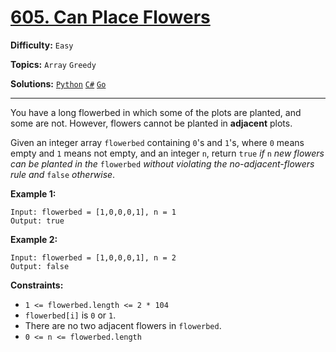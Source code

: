 # [605. Can Place Flowers](https://leetcode.com/problems/can-place-flowers/)

**Difficulty:** `Easy`

**Topics:** `Array` `Greedy`

**Solutions:** [`Python`](../../src/python/challenges/problems/can_place_flowers_test.py) [`C#`](../../src/csharp/challenges/Problems/CanPlaceFlowers.cs) [`Go`](../../src/go/challenges/problems/can_place_flowers_test.go)

---

You have a long flowerbed in which some of the plots are planted, and some are not. However, flowers cannot be planted in **adjacent** plots.

Given an integer array `flowerbed` containing `0`'s and `1`'s, where `0` means empty and `1` means not empty, and an integer `n`, return `true` *if* `n` *new flowers can be planted in the* `flowerbed` *without violating the no-adjacent-flowers rule and* `false` *otherwise*.

**Example 1:**

```
Input: flowerbed = [1,0,0,0,1], n = 1
Output: true
```

**Example 2:**

```
Input: flowerbed = [1,0,0,0,1], n = 2
Output: false
```

**Constraints:**

* `1 <= flowerbed.length <= 2 * 104`
* `flowerbed[i]` is `0` or `1`.
* There are no two adjacent flowers in `flowerbed`.
* `0 <= n <= flowerbed.length`